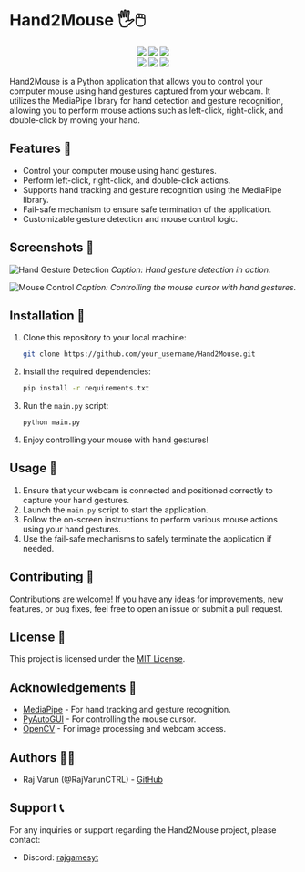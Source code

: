 # Hand2Mouse 🖐️🖱️

<div align="center">
<img src="https://forthebadge.com/images/badges/built-with-love.svg" />
<img src="https://forthebadge.com/images/badges/uses-brains.svg" />
<img src="https://forthebadge.com/images/badges/powered-by-responsibility.svg" />
</div>

<div align="center">
<img src="https://img.shields.io/badge/PyAutoGUI-Used-blue.svg" />
<img src="https://img.shields.io/badge/OpenCV-Used-green.svg" />
<img src="https://img.shields.io/badge/MediaPipe-Used-orange.svg" />
</div>

Hand2Mouse is a Python application that allows you to control your computer mouse using hand gestures captured from your webcam. It utilizes the MediaPipe library for hand detection and gesture recognition, allowing you to perform mouse actions such as left-click, right-click, and double-click by moving your hand.

## Features 🌟

- Control your computer mouse using hand gestures.
- Perform left-click, right-click, and double-click actions.
- Supports hand tracking and gesture recognition using the MediaPipe library.
- Fail-safe mechanism to ensure safe termination of the application.
- Customizable gesture detection and mouse control logic.

## Screenshots 📸

![Hand Gesture Detection](https://your_image_link_here.com/screenshot1.png)
*Caption: Hand gesture detection in action.*

![Mouse Control](https://your_image_link_here.com/screenshot2.png)
*Caption: Controlling the mouse cursor with hand gestures.*

## Installation 🚀

1. Clone this repository to your local machine:

    ```bash
    git clone https://github.com/your_username/Hand2Mouse.git
    ```

2. Install the required dependencies:

    ```bash
    pip install -r requirements.txt
    ```

3. Run the `main.py` script:

    ```bash
    python main.py
    ```

4. Enjoy controlling your mouse with hand gestures!

## Usage 🤖

1. Ensure that your webcam is connected and positioned correctly to capture your hand gestures.
2. Launch the `main.py` script to start the application.
3. Follow the on-screen instructions to perform various mouse actions using your hand gestures.
4. Use the fail-safe mechanisms to safely terminate the application if needed.

## Contributing 🤝

Contributions are welcome! If you have any ideas for improvements, new features, or bug fixes, feel free to open an issue or submit a pull request.

## License 📝

This project is licensed under the [MIT License](LICENSE).

## Acknowledgements 🙏

- [MediaPipe](https://google.github.io/mediapipe/) - For hand tracking and gesture recognition.
- [PyAutoGUI](https://pyautogui.readthedocs.io/) - For controlling the mouse cursor.
- [OpenCV](https://opencv.org/) - For image processing and webcam access.

## Authors 👨‍💻

- Raj Varun (@RajVarunCTRL) - [GitHub](https://github.com/RajVarunCTRL)

## Support 📞

For any inquiries or support regarding the Hand2Mouse project, please contact:
- Discord: [rajgamesyt](https://discord.com/invite/your_server_id)
